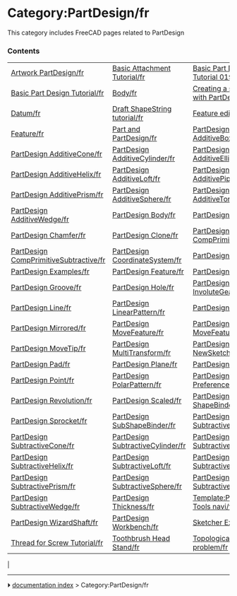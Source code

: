 # Category:PartDesign/fr
This category includes FreeCAD pages related to PartDesign

### Contents

|     |     |     |
| --- | --- | --- |
| [Artwork PartDesign/fr](Artwork_PartDesign/fr.md) | [Basic Attachment Tutorial/fr](Basic_Attachment_Tutorial/fr.md) | [Basic Part Design Tutorial 019/fr](Basic_Part_Design_Tutorial_019/fr.md) |
| [Basic Part Design Tutorial/fr](Basic_Part_Design_Tutorial/fr.md) | [Body/fr](Body/fr.md) | [Creating a simple part with PartDesign/fr](Creating_a_simple_part_with_PartDesign/fr.md) |
| [Datum/fr](Datum/fr.md) | [Draft ShapeString tutorial/fr](Draft_ShapeString_tutorial/fr.md) | [Feature editing/fr](Feature_editing/fr.md) |
| [Feature/fr](Feature/fr.md) | [Part and PartDesign/fr](Part_and_PartDesign/fr.md) | [PartDesign AdditiveBox/fr](PartDesign_AdditiveBox/fr.md) |
| [PartDesign AdditiveCone/fr](PartDesign_AdditiveCone/fr.md) | [PartDesign AdditiveCylinder/fr](PartDesign_AdditiveCylinder/fr.md) | [PartDesign AdditiveEllipsoid/fr](PartDesign_AdditiveEllipsoid/fr.md) |
| [PartDesign AdditiveHelix/fr](PartDesign_AdditiveHelix/fr.md) | [PartDesign AdditiveLoft/fr](PartDesign_AdditiveLoft/fr.md) | [PartDesign AdditivePipe/fr](PartDesign_AdditivePipe/fr.md) |
| [PartDesign AdditivePrism/fr](PartDesign_AdditivePrism/fr.md) | [PartDesign AdditiveSphere/fr](PartDesign_AdditiveSphere/fr.md) | [PartDesign AdditiveTorus/fr](PartDesign_AdditiveTorus/fr.md) |
| [PartDesign AdditiveWedge/fr](PartDesign_AdditiveWedge/fr.md) | [PartDesign Body/fr](PartDesign_Body/fr.md) | [PartDesign Boolean/fr](PartDesign_Boolean/fr.md) |
| [PartDesign Chamfer/fr](PartDesign_Chamfer/fr.md) | [PartDesign Clone/fr](PartDesign_Clone/fr.md) | [PartDesign CompPrimitiveAdditive/fr](PartDesign_CompPrimitiveAdditive/fr.md) |
| [PartDesign CompPrimitiveSubtractive/fr](PartDesign_CompPrimitiveSubtractive/fr.md) | [PartDesign CoordinateSystem/fr](PartDesign_CoordinateSystem/fr.md) | [PartDesign Draft/fr](PartDesign_Draft/fr.md) |
| [PartDesign Examples/fr](PartDesign_Examples/fr.md) | [PartDesign Feature/fr](PartDesign_Feature/fr.md) | [PartDesign Fillet/fr](PartDesign_Fillet/fr.md) |
| [PartDesign Groove/fr](PartDesign_Groove/fr.md) | [PartDesign Hole/fr](PartDesign_Hole/fr.md) | [PartDesign InvoluteGear/fr](PartDesign_InvoluteGear/fr.md) |
| [PartDesign Line/fr](PartDesign_Line/fr.md) | [PartDesign LinearPattern/fr](PartDesign_LinearPattern/fr.md) | [PartDesign Migrate/fr](PartDesign_Migrate/fr.md) |
| [PartDesign Mirrored/fr](PartDesign_Mirrored/fr.md) | [PartDesign MoveFeature/fr](PartDesign_MoveFeature/fr.md) | [PartDesign MoveFeatureInTree/fr](PartDesign_MoveFeatureInTree/fr.md) |
| [PartDesign MoveTip/fr](PartDesign_MoveTip/fr.md) | [PartDesign MultiTransform/fr](PartDesign_MultiTransform/fr.md) | [PartDesign NewSketch/fr](PartDesign_NewSketch/fr.md) |
| [PartDesign Pad/fr](PartDesign_Pad/fr.md) | [PartDesign Plane/fr](PartDesign_Plane/fr.md) | [PartDesign Pocket/fr](PartDesign_Pocket/fr.md) |
| [PartDesign Point/fr](PartDesign_Point/fr.md) | [PartDesign PolarPattern/fr](PartDesign_PolarPattern/fr.md) | [PartDesign Preferences/fr](PartDesign_Preferences/fr.md) |
| [PartDesign Revolution/fr](PartDesign_Revolution/fr.md) | [PartDesign Scaled/fr](PartDesign_Scaled/fr.md) | [PartDesign ShapeBinder/fr](PartDesign_ShapeBinder/fr.md) |
| [PartDesign Sprocket/fr](PartDesign_Sprocket/fr.md) | [PartDesign SubShapeBinder/fr](PartDesign_SubShapeBinder/fr.md) | [PartDesign SubtractiveBox/fr](PartDesign_SubtractiveBox/fr.md) |
| [PartDesign SubtractiveCone/fr](PartDesign_SubtractiveCone/fr.md) | [PartDesign SubtractiveCylinder/fr](PartDesign_SubtractiveCylinder/fr.md) | [PartDesign SubtractiveEllipsoid/fr](PartDesign_SubtractiveEllipsoid/fr.md) |
| [PartDesign SubtractiveHelix/fr](PartDesign_SubtractiveHelix/fr.md) | [PartDesign SubtractiveLoft/fr](PartDesign_SubtractiveLoft/fr.md) | [PartDesign SubtractivePipe/fr](PartDesign_SubtractivePipe/fr.md) |
| [PartDesign SubtractivePrism/fr](PartDesign_SubtractivePrism/fr.md) | [PartDesign SubtractiveSphere/fr](PartDesign_SubtractiveSphere/fr.md) | [PartDesign SubtractiveTorus/fr](PartDesign_SubtractiveTorus/fr.md) |
| [PartDesign SubtractiveWedge/fr](PartDesign_SubtractiveWedge/fr.md) | [PartDesign Thickness/fr](PartDesign_Thickness/fr.md) | [Template:PartDesign Tools navi/fr](Template_PartDesign_Tools_navi/fr.md) |
| [PartDesign WizardShaft/fr](PartDesign_WizardShaft/fr.md) | [PartDesign Workbench/fr](PartDesign_Workbench/fr.md) | [Sketcher Examples/fr](Sketcher_Examples/fr.md) |
| [Thread for Screw Tutorial/fr](Thread_for_Screw_Tutorial/fr.md) | [Toothbrush Head Stand/fr](Toothbrush_Head_Stand/fr.md) | [Topological naming problem/fr](Topological_naming_problem/fr.md) |
|



---
⏵ [documentation index](../README.md) > Category:PartDesign/fr

